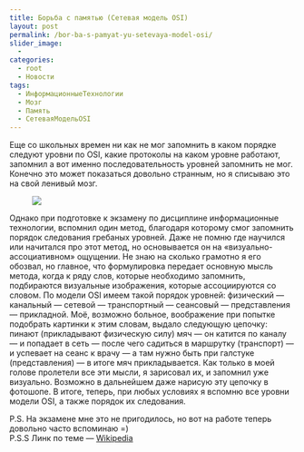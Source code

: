 ```yaml
---
title: Борьба с памятью (Сетевая модель OSI)
layout: post
permalink: /bor-ba-s-pamyat-yu-setevaya-model-osi/
slider_image:
  - 
categories:
  - root
  - Новости
tags:
  - ИнформационныеТехнологии
  - Мозг
  - Память
  - СетеваяМодельOSI
---
```


Еще со школьных времен ни как не мог запомнить в каком порядке следуют уровни по OSI, какие протоколы на каком уровне работают, запомнил а вот именно последовательность уровней запомнить не мог. Конечно это может показаться довольно странным, но я списываю это на свой ленивый мозг.

<figure>
  <a href="http://res.cloudinary.com/doam-ru/image/upload/v1409069994/5838_gnt7fp.jpg"><img src="http://res.cloudinary.com/doam-ru/image/upload/v1409069994/5838_gnt7fp.jpg"></a>
</figure>

Однако при подготовке к экзамену по дисциплине информационные технологии, вспомнил один метод, благодаря которому смог запомнить порядок следования гребаных уровней. Даже не помню где научился или начитался про этот метод, но основывается он на &#171;визуально-ассоциативном&#187; ощущении. Не знаю на сколько грамотно я его обозвал, но главное, что формулировка передает основную мысль метода, когда к ряду слов, которые необходимо запомнить, подбираются визуальные изображения, которые ассоциируются со словом. По модели OSI имеем такой порядок уровней: физический &#8212; канальный &#8212; сетевой &#8212; транспортный &#8212; сеансовый &#8212; представления &#8212; прикладной. Моё, возможно больное, воображение при попытке подобрать картинки к этим словам, выдало следующую цепочку: пинают (прикладывают физическую силу) мяч &#8212; он катится по каналу &#8212; и попадает в сеть &#8212; после чего садиться в маршрутку (транспорт) &#8212; и успевает на сеанс к врачу &#8212; а там нужно быть при галстуке (представления) &#8212; в итоге мяч прикладывается. Как только в моей голове пролетели все эти мысли, я зарисовал их, и запомнил уже визуально. Возможно в дальнейшем даже нарисую эту цепочку в фотошопе. В итоге, теперь, при любых условиях я вспомню все уровни модели OSI, а также порядок их следования.
<div></div>
P.S. На экзамене мне это не пригодилось, но вот на работе теперь довольно часто вспоминаю =)
<div></div>
P.S.S Линк по теме &#8212; <a href="http://ru.wikipedia.org/wiki/Сетевая_модель_OSI" target="_BLANK"> Wikipedia </a>